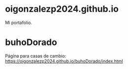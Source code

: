 # oigonzalezp2024.github.io
Mi portafolio.

# buhoDorado
Página para casas de cambio:
https://oigonzalezp2024.github.io/buhoDorado/index.html